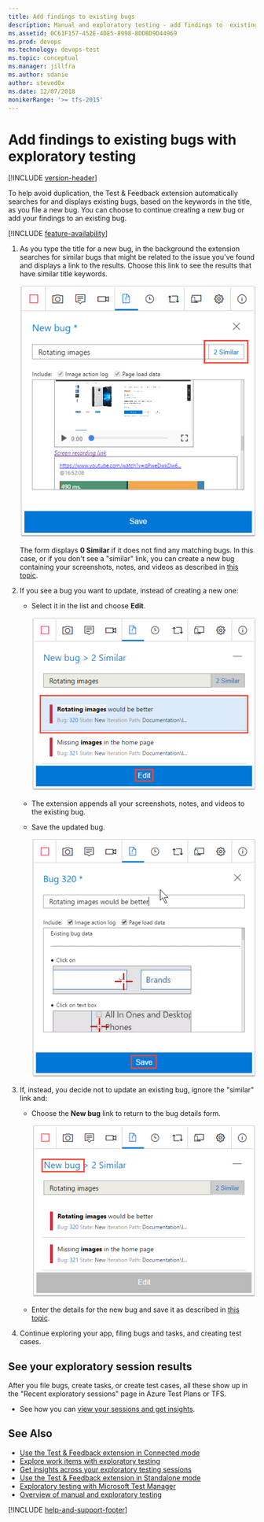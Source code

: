 ```yaml
---
title: Add findings to existing bugs
description: Manual and exploratory testing - add findings to  existing bugs existing bugs when using the Test &amp; Feedback extension
ms.assetid: 0C61F157-452E-4DE5-8998-8DDBD9D44969
ms.prod: devops
ms.technology: devops-test
ms.topic: conceptual
ms.manager: jillfra
ms.author: sdanie
author: steved0x
ms.date: 12/07/2018
monikerRange: '>= tfs-2015'
---
```


# Add findings to existing bugs with exploratory testing

[!INCLUDE [version-header](_shared/version-header.md)] 
 
To help avoid duplication, the Test &amp; Feedback extension automatically 
searches for and displays existing bugs, based on the keywords in the title,
as you file a new bug. You can choose to continue creating a new bug or add
your findings to an existing bug.

[!INCLUDE [feature-availability](_shared/feature-availability.md)] 

1. As you type the title for a new bug, in the background the extension 
   searches for similar bugs that might be related to the issue you've found
   and displays a link to the results. Choose this link to see the results that have 
   similar title keywords.

   ![The link to view similar bugs](_img/add-to-bugs-exploratory-testing/add-to-existing-bugs-01.png)
 
   The form displays **0 Similar** if it does not find any matching bugs.
   In this case, or if you don't see a "similar" link, you can create a
   new bug containing your screenshots, notes, and videos
   as described in [this topic](connected-mode-exploratory-testing.md).
 
1. If you see a bug you want to update, instead of creating a new one:

   - Select it in the list and choose **Edit**.
 
     ![Editing a similar bug](_img/add-to-bugs-exploratory-testing/add-to-existing-bugs-02.png)

   - The extension appends all your screenshots, notes, and videos to 
     the existing bug. 

   - Save the updated bug.

     ![Saving the updated bug](_img/add-to-bugs-exploratory-testing/add-to-existing-bugs-03.png)

1. If, instead, you decide not to update an existing bug, ignore the "similar" link and:

   - Choose the **New bug** link to return to the bug details form.

     ![Returning to the bug details form](_img/add-to-bugs-exploratory-testing/add-to-existing-bugs-04.png)

   - Enter the details for the new bug and save it
     as described in [this topic](connected-mode-exploratory-testing.md).<p />
   
1. Continue exploring your app, filing bugs and tasks, and creating test cases. 

## See your exploratory session results 

After you file bugs, create tasks, or create test cases, all these show up in the "Recent exploratory sessions" page in Azure Test Plans or TFS.

* See how you can [view your sessions and get insights](insights-exploratory-testing.md).

## See Also

* [Use the Test &amp; Feedback extension in Connected mode](connected-mode-exploratory-testing.md)
* [Explore work items with exploratory testing](explore-workitems-exploratory-testing.md)
* [Get insights across your exploratory testing sessions](insights-exploratory-testing.md)
* [Use the Test &amp; Feedback extension in Standalone mode](standalone-mode-exploratory-testing.md)
* [Exploratory testing with Microsoft Test Manager](mtm/exploratory-testing-using-microsoft-test-manager.md)
* [Overview of manual and exploratory testing](index.md)

[!INCLUDE [help-and-support-footer](_shared/help-and-support-footer.md)] 
